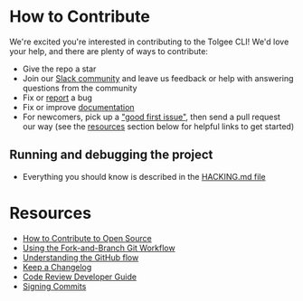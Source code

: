 # How to Contribute

We're excited you're interested in contributing to the Tolgee CLI! We'd love your help, and there are plenty of ways to
contribute:

* Give the repo a star
* Join our [Slack community](https://tolg.ee/slack)
  and leave us feedback or help with answering questions from the community
* Fix or [report](https://github.com/tolgee/tolgee-cli/issues/new) a bug
* Fix or improve [documentation](https://github.com/tolgee/documentation)
* For newcomers, pick up a ["good first issue"](https://github.com/tolgee/tolgee-cli/labels/good%20first%20issue),
  then send a pull request our way (see the [resources](#resources) section below for helpful links to get started)

## Running and debugging the project

- Everything you should know is described in the [HACKING.md file](HACKING.md)

# Resources

* [How to Contribute to Open Source](https://opensource.guide/how-to-contribute)
* [Using the Fork-and-Branch Git Workflow](https://blog.scottlowe.org/2015/01/27/using-fork-branch-git-workflow)
* [Understanding the GitHub flow](https://guides.github.com/introduction/flow/)
* [Keep a Changelog](https://keepachangelog.com)
* [Code Review Developer Guide](https://google.github.io/eng-practices/review)
* [Signing Commits](https://docs.github.com/en/github/authenticating-to-github/signing-commits)

